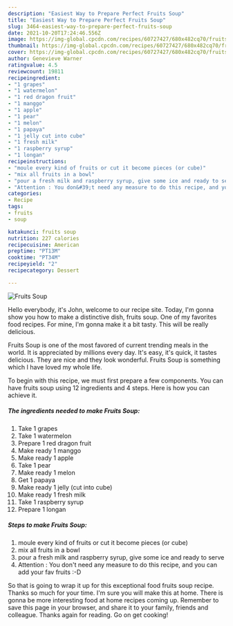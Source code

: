 ```yaml
---
description: "Easiest Way to Prepare Perfect Fruits Soup"
title: "Easiest Way to Prepare Perfect Fruits Soup"
slug: 3464-easiest-way-to-prepare-perfect-fruits-soup
date: 2021-10-20T17:24:46.556Z
image: https://img-global.cpcdn.com/recipes/60727427/680x482cq70/fruits-soup-recipe-main-photo.jpg
thumbnail: https://img-global.cpcdn.com/recipes/60727427/680x482cq70/fruits-soup-recipe-main-photo.jpg
cover: https://img-global.cpcdn.com/recipes/60727427/680x482cq70/fruits-soup-recipe-main-photo.jpg
author: Genevieve Warner
ratingvalue: 4.5
reviewcount: 19811
recipeingredient:
- "1 grapes"
- "1 watermelon"
- "1 red dragon fruit"
- "1 manggo"
- "1 apple"
- "1 pear"
- "1 melon"
- "1 papaya"
- "1 jelly cut into cube"
- "1 fresh milk"
- "1 raspberry syrup"
- "1 longan"
recipeinstructions:
- "moule every kind of fruits or cut it become pieces (or cube)"
- "mix all fruits in a bowl"
- "pour a fresh milk and raspberry syrup, give some ice and ready to serve"
- "Attention : You don&#39;t need any measure to do this recipe, and you can add your fav fruits :-D"
categories:
- Recipe
tags:
- fruits
- soup

katakunci: fruits soup 
nutrition: 227 calories
recipecuisine: American
preptime: "PT13M"
cooktime: "PT34M"
recipeyield: "2"
recipecategory: Dessert

---
```



![Fruits Soup](https://img-global.cpcdn.com/recipes/60727427/680x482cq70/fruits-soup-recipe-main-photo.jpg)

Hello everybody, it's John, welcome to our recipe site. Today, I'm gonna show you how to make a distinctive dish, fruits soup. One of my favorites food recipes. For mine, I'm gonna make it a bit tasty. This will be really delicious.



Fruits Soup is one of the most favored of current trending meals in the world. It is appreciated by millions every day. It's easy, it's quick, it tastes delicious. They are nice and they look wonderful. Fruits Soup is something which I have loved my whole life.


To begin with this recipe, we must first prepare a few components. You can have fruits soup using 12 ingredients and 4 steps. Here is how you can achieve it.

<!--inarticleads1-->

##### The ingredients needed to make Fruits Soup:

1. Take 1 grapes
1. Take 1 watermelon
1. Prepare 1 red dragon fruit
1. Make ready 1 manggo
1. Make ready 1 apple
1. Take 1 pear
1. Make ready 1 melon
1. Get 1 papaya
1. Make ready 1 jelly (cut into cube)
1. Make ready 1 fresh milk
1. Take 1 raspberry syrup
1. Prepare 1 longan




<!--inarticleads2-->

##### Steps to make Fruits Soup:

1. moule every kind of fruits or cut it become pieces (or cube)
1. mix all fruits in a bowl
1. pour a fresh milk and raspberry syrup, give some ice and ready to serve
1. Attention : You don&#39;t need any measure to do this recipe, and you can add your fav fruits :-D




So that is going to wrap it up for this exceptional food fruits soup recipe. Thanks so much for your time. I'm sure you will make this at home. There is gonna be more interesting food at home recipes coming up. Remember to save this page in your browser, and share it to your family, friends and colleague. Thanks again for reading. Go on get cooking!
